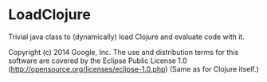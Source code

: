 LoadClojure
===========

Trivial java class to (dynamically) load Clojure and evaluate code with it.

Copyright (c) 2014 Google, Inc.
The use and distribution terms for this software are covered by the
Eclipse Public License 1.0 (http://opensource.org/licenses/eclipse-1.0.php)
(Same as for Clojure itself.)
